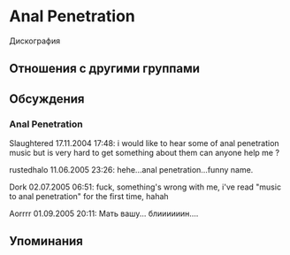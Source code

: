 # Anal Penetration

Дискография

## Отношения с другими группами


## Обсуждения

### Anal Penetration

Slaughtered 17.11.2004 17:48:
i would like to hear some of anal penetration music but is very hard to get something about them can anyone help me ?

rustedhalo 11.06.2005 23:26:
hehe...anal penetration...funny name.

Dork 02.07.2005 06:51:
fuck, something's wrong with me, i've read "music to anal penetration" for the first time, hahah

Aorrrr 01.09.2005 20:11:
Мать вашу... блиииииин....



## Упоминания

